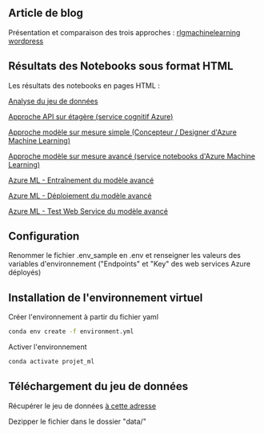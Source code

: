 ## Article de blog

Présentation et comparaison des trois approches : <a href = https://rlgmachinelearning.wordpress.com/2022/06/09/detectez-les-bad-buzz-grace-au-deep-learning/>rlgmachinelearning wordpress</a>

## Résultats des Notebooks sous format HTML

Les résultats des notebooks en pages HTML :

<a href = https://deviluna29.github.io/oc_ingenieur-ia_p7/P07_00_notebook_analyse>Analyse du jeu de données</a>

<a href = https://deviluna29.github.io/oc_ingenieur-ia_p7/P07_01_notebook_text_analytics_api>Approche API sur étagère (service cognitif Azure)</a>

<a href = https://deviluna29.github.io/oc_ingenieur-ia_p7/P07_02_notebook_designer>Approche modèle sur mesure simple (Concepteur / Designer d'Azure Machine Learning)</a>

<a href = https://deviluna29.github.io/oc_ingenieur-ia_p7/P07_03_notebook_advanced_models>Approche modèle sur mesure avancé (service notebooks d'Azure Machine Learning)</a>

<a href = https://deviluna29.github.io/oc_ingenieur-ia_p7/P07_04_notebook_azure_model_training>Azure ML - Entraînement du modèle avancé</a>

<a href = https://deviluna29.github.io/oc_ingenieur-ia_p7/P07_05_notebook_azure_model_deployment>Azure ML - Déploiement du modèle avancé</a>

<a href = https://deviluna29.github.io/oc_ingenieur-ia_p7/P07_06_notebook_azure_modelDeployed_test>Azure ML - Test Web Service du modèle avancé</a>

## Configuration

Renommer le fichier .env_sample en .env et renseigner les valeurs des variables d'environnement ("Endpoints" et "Key" des web services Azure déployés)

## Installation de l'environnement virtuel

Créer l'environnement à partir du fichier yaml
```bash
conda env create -f environment.yml
```

Activer l'environnement
```bash
conda activate projet_ml
```

## Téléchargement du jeu de données

Récupérer le jeu de données <a href = https://www.kaggle.com/datasets/kazanova/sentiment140>à cette adresse</a>

Dezipper le fichier dans le dossier "data/"
